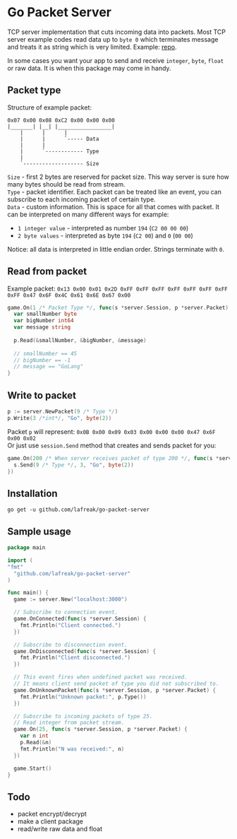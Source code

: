 # Go Packet Server

TCP server implementation that cuts incoming data into packets. 
Most TCP server example codes read data up to `byte 0` which terminates message and treats it as string which is very limited. 
Example: [repo](https://github.com/firstrow/tcp_server).  
  
In some cases you want your app to send and receive `integer`, `byte`, `float` or raw data.
It is when this package may come in handy.  
  
## Packet type
Structure of example packet:
```
0x07 0x00 0x08 0xC2 0x00 0x00 0x00
|_______| |__| |_________________|
    |      |      |
    |      |      `----- Data
    |      |
    |      `------------ Type
    |
    `------------------- Size
```

`Size` - first 2 bytes are reserved for packet size. This way server is sure how many bytes should be read from stream.  
`Type` - packet identifier. Each packet can be treated like an event, you can subscribe to each incoming packet of certain type.  
`Data` - custom information. This is space for all that comes with packet. 
It can be interpreted on many different ways for example:  
- `1 integer value` - interpreted as number `194` (`C2 00 00 00`)  
- `2 byte values` - interpreted as byte `194` (`C2 00`) and `0` (`00 00`)  
  
Notice: all data is interpreted in little endian order. Strings terminate with `0`.

## Read from packet
Example packet:  `0x13 0x00 0x01 0x2D 0xFF 0xFF 0xFF 0xFF 0xFF 0xFF 0xFF 0xFF 0x47 0x6F 0x4C 0x61 0x6E 0x67 0x00`
``` go
game.On(1 /* Packet Type */, func(s *server.Session, p *server.Packet) {
  var smallNumber byte
  var bigNumber int64
  var message string
  
  p.Read(&smallNumber, &bigNumber, &message)
  
  // smallNumber == 45
  // bigNumber == -1
  // message == "GoLang"
}
```

## Write to packet
``` go
p := server.NewPacket(9 /* Type */)
p.Write(3 /*int*/, "Go", byte(2))
```
Packet `p` will represent: `0x0B 0x00 0x09 0x03 0x00 0x00 0x00 0x47 0x6F 0x00 0x02`  
Or just use `session.Send` method that creates and sends packet for you:
``` go
game.On(200 /* When server receives packet of type 200 */, func(s *server.Session, p *server.Packet) {
  s.Send(9 /* Type */, 3, "Go", byte(2))
})
```

## Installation
```
go get -u github.com/lafreak/go-packet-server
```

## Sample usage
``` go
package main

import (
"fmt"
  "github.com/lafreak/go-packet-server"
)

func main() {
  game := server.New("localhost:3000")

  // Subscribe to connection event.
  game.OnConnected(func(s *server.Session) {
    fmt.Println("Client connected.")
  })

  // Subscribe to disconnection event.
  game.OnDisconnected(func(s *server.Session) {
    fmt.Println("Client disconnected.")
  })

  // This event fires when undefined packet was received.
  // It means client send packet of type you did not subscribed to.
  game.OnUnknownPacket(func(s *server.Session, p *server.Packet) {
    fmt.Println("Unknown packet:", p.Type())
  })

  // Subscribe to incoming packets of type 25.
  // Read integer from packet stream.
  game.On(25, func(s *server.Session, p *server.Packet) {
    var n int
    p.Read(&n)
    fmt.Println("N was received:", n)
  })

  game.Start()
}
```

## Todo
- packet encrypt/decrypt
- make a client package
- read/write raw data and float
